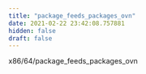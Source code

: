 ```yaml
---
title: "package_feeds_packages_ovn"
date: 2021-02-22 23:42:08.757881
hidden: false
draft: false
---
```


x86/64/package_feeds_packages_ovn

